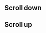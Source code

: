 <div class="scroll-down"><h2>Scroll down</h2></div>
<div class="scroll-up scroll-up-hidden"><h2>Scroll up</h2></div>